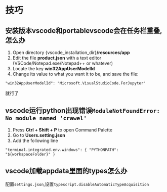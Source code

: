 # 技巧

## 安装版本vscode和portablevscode会在任务栏重叠,怎么办

1. Open directory {vscode_installation_dir}**/resources/app**
2. Edit the file **product.json** with a text editor (VSCode/Notepad.exe/Notepad++ or whatever)
3. Locate the key **win32AppUserModelId**
4. Change its value to what you want it to be, and save the file:

```
"win32AppUserModelId": "Microsoft.VisualStudioCode.ForJupyter"
```

就行了

## vscode运行python出现错误`ModuleNotFoundError: No module named 'crawel'`

1. Press **Ctrl + Shift + P** to open Command Palette
2. Go to **Users.setting.json**
3. Add the following line

`"terminal.integrated.env.windows": { "PYTHONPATH": "${workspaceFolder}" }`


## vscode加载appdata里面的types怎么办

配置`settings.json`,设置`typescript.disableAutomaticTypeAcquisition`